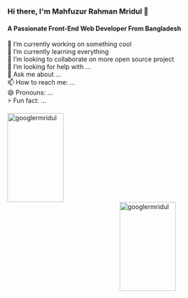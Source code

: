 ### Hi there, I'm Mahfuzur Rahman Mridul 👋
#### A Passionate Front-End Web Developer From Bangladesh

🔭 I’m currently working on something cool <br>
🌱 I’m currently learning everything <br>
👯 I’m looking to collaborate on more open source project <br>
🤔 I’m looking for help with ... <br>
💬 Ask me about ... <br>
📫 How to reach me: ... <br>
😄 Pronouns: ... <br>
⚡ Fun fact: ...

<img align="left" height="200" width="50%" src="https://github-readme-stats.vercel.app/api?username=googlermridul&show_icons=true&locale=en" alt="googlermridul" />

<img align="right" height="200" width="50%" src="https://github-readme-stats.vercel.app/api/top-langs?username=googlermridul&show_icons=true&locale=en&layout=compact" alt="googlermridul" />

